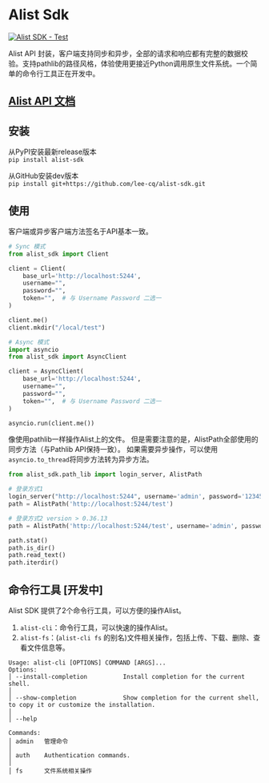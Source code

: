 # Alist Sdk

[![Alist SDK - Test](https://github.com/lee-cq/alist-sdk/actions/workflows/CI.yaml/badge.svg)](https://github.com/lee-cq/alist-sdk/actions/workflows/CI.yaml)

Alist API 封装，客户端支持同步和异步，全部的请求和响应都有完整的数据校验。支持pathlib的路径风格，体验使用更接近Python调用原生文件系统。一个简单的命令行工具正在开发中。

## [Alist API 文档](https://alist.nn.ci/zh/guide/api/)

## 安装

从PyPI安装最新release版本  
`pip install alist-sdk`

从GitHub安装dev版本  
`pip install git+https://github.com/lee-cq/alist-sdk.git`

## 使用

客户端或异步客户端方法签名于API基本一致。

```python
# Sync 模式
from alist_sdk import Client

client = Client(
    base_url='http://localhost:5244',
    username="",
    password="",
    token="",  # 与 Username Password 二选一
)

client.me()
client.mkdir("/local/test")
```

```python
# Async 模式
import asyncio
from alist_sdk import AsyncClient

client = AsyncClient(
    base_url='http://localhost:5244',
    username="",
    password="",
    token="",  # 与 Username Password 二选一
)

asyncio.run(client.me())
```

像使用pathlib一样操作Alist上的文件。
但是需要注意的是，AlistPath全部使用的同步方法（与Pathlib API保持一致）。
如果需要异步操作，可以使用`asyncio.to_thread`将同步方法转为异步方法。

```python
from alist_sdk.path_lib import login_server, AlistPath

# 登录方式1
login_server("http://localhost:5244", username='admin', password='123456')
path = AlistPath('http://localhost:5244/test')

# 登录方式2 version > 0.36.13
path = AlistPath('http://localhost:5244/test', username='admin', password='123456')

path.stat()
path.is_dir()
path.read_text()
path.iterdir()
```

## 命令行工具 [开发中]

Alist SDK 提供了2个命令行工具，可以方便的操作Alist。

1. `alist-cli`：命令行工具，可以快速的操作Alist。
2. `alist-fs`：(`alist-cli fs` 的别名)文件相关操作，包括上传、下载、删除、查看文件信息等。

```
Usage: alist-cli [OPTIONS] COMMAND [ARGS]...
Options:
│ --install-completion          Install completion for the current shell.                                                                                                                                                            │
│ --show-completion             Show completion for the current shell, to copy it or customize the installation.                                                                                                                     │
│ --help   
    
Commands:
│ admin   管理命令                                                                                                                                                                                                                   │
│ auth    Authentication commands.                                                                                                                                                                                                   │
│ fs      文件系统相关操作  
```
